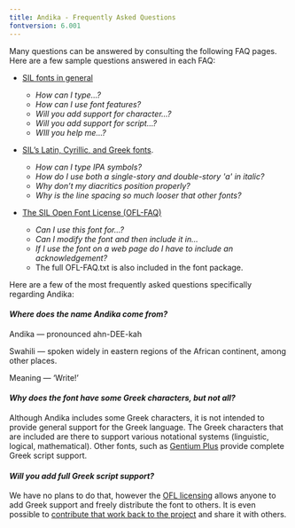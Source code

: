 ```yaml
---
title: Andika - Frequently Asked Questions
fontversion: 6.001
---
```


Many questions can be answered by consulting the following FAQ pages. Here are a few sample questions answered in each FAQ:

- [SIL fonts in general](http://software.sil.org/fonts/faq)
    - *How can I type...?*
    - *How can I use font features?*
    - *Will you add support for character...?*
    - *Will you add support for script...?*
    - *WIll you help me...?*

- [SIL’s Latin, Cyrillic, and Greek fonts](http://software.sil.org/lcgfonts/faq).
    - *How can I type IPA symbols?*
    - *How do I use both a single-story and double-story 'a' in italic?*
    - *Why don’t my diacritics position properly?*
    - *Why is the line spacing so much looser that other fonts?*

- [The SIL Open Font License (OFL-FAQ)](https://scripts.sil.org/OFL-FAQ_web)
    - *Can I use this font for...?*
    - *Can I modify the font and then include it in...*
    - *If I use the font on a web page do I have to include an acknowledgement?*
    - The full OFL-FAQ.txt is also included in the font package.

Here are a few of the most frequently asked questions specifically regarding Andika:

#### *Where does the name Andika come from?*

Andika — pronounced ahn-DEE-kah

Swahili — spoken widely in eastern regions of the African continent, among other places.

Meaning — ‘Write!’

#### *Why does the font have some Greek characters, but not all?*

Although Andika includes some Greek characters, it is not intended to provide general support for the Greek language. The Greek characters that are included are there to support various notational systems (linguistic, logical, mathematical). Other fonts, such as [Gentium Plus](http://software.sil.org/gentium) provide complete Greek script support. 

#### *Will you add full Greek script support?*

We have no plans to do that, however the [OFL licensing](https://scripts.sil.org/OFL_web) allows anyone to add Greek support and freely distribute the font to others. It is even possible to [contribute that work back to the project](developer.md) and share it with others.
